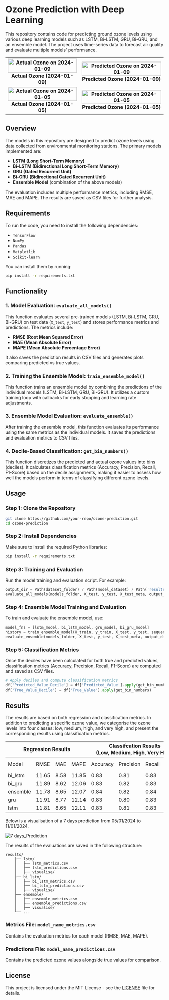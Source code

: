 # Ozone Prediction with Deep Learning

This repository contains code for predicting ground ozone levels using various deep learning models such as LSTM, Bi-LSTM, GRU, Bi-GRU, and an ensemble model. The project uses time-series data to forecast air quality and evaluate multiple models' performance.

<table>
  <tr>
    <td style="text-align: center; font-weight: bold;">
      <img src="https://github.com/user-attachments/assets/5c6e6cf8-77e0-4db8-bb29-56e9046e5de6" alt="Actual Ozone on 2024-01-09" style="width: 100%;" />
      Actual Ozone (2024-01-09)
    </td>
    <td style="text-align: center; font-weight: bold;">
      <img src="https://github.com/user-attachments/assets/233e89dd-b7c9-4f8d-8112-46ee7f9b120a" alt="Predicted Ozone on 2024-01-09" style="width: 100%;" />
      Predicted Ozone (2024-01-09)
    </td>
  </tr>
  
  <tr>
    <td style="text-align: center; font-weight: bold;">
      <img src="https://github.com/user-attachments/assets/a4090b00-5251-4d62-a1d8-2a1617e6ac6d" alt="Actual Ozone on 2024-01-05" style="width: 100%;" />
      Actual Ozone (2024-01-05)
    </td>
    <td style="text-align: center; font-weight: bold;">
      <img src="https://github.com/user-attachments/assets/7a27d6ba-b8a5-4f53-83f2-bcf19a0bf669" alt="Predicted Ozone on 2024-01-05" style="width: 100%;" />
      Predicted Ozone (2024-01-05)
    </td>
  </tr>
</table>


## Overview

The models in this repository are designed to predict ozone levels using data collected from environmental monitoring stations. The primary models implemented are:

- **LSTM (Long Short-Term Memory)**
- **Bi-LSTM (Bidirectional Long Short-Term Memory)**
- **GRU (Gated Recurrent Unit)**
- **Bi-GRU (Bidirectional Gated Recurrent Unit)**
- **Ensemble Model** (combination of the above models)

The evaluation includes multiple performance metrics, including RMSE, MAE and  MAPE. The results are saved as CSV files for further analysis.

## Requirements

To run the code, you need to install the following dependencies:

- `TensorFlow`
- `NumPy`
- `Pandas`
- `Matplotlib`
- `Scikit-learn`

You can install them by running:

```bash
pip install -r requirements.txt
```

## Functionality

### 1. Model Evaluation: `evaluate_all_models()`
This function evaluates several pre-trained models (LSTM, Bi-LSTM, GRU, Bi-GRU) on test data (`X_test`, `y_test`) and stores performance metrics and predictions. The metrics include:

- **RMSE (Root Mean Squared Error)**
- **MAE (Mean Absolute Error)**
- **MAPE (Mean Absolute Percentage Error)** 

It also saves the prediction results in CSV files and generates plots comparing predicted vs true values.

### 2. Training the Ensemble Model: `train_ensemble_model()`
This function trains an ensemble model by combining the predictions of the individual models (LSTM, Bi-LSTM, GRU, Bi-GRU). It utilizes a custom training loop with callbacks for early stopping and learning rate adjustments.

### 3. Ensemble Model Evaluation: `evaluate_ensemble()`
After training the ensemble model, this function evaluates its performance using the same metrics as the individual models. It saves the predictions and evaluation metrics to CSV files.

### 4. Decile-Based Classification: `get_bin_numbers()`
This function discretizes the predicted and actual ozone values into bins (deciles). It calculates classification metrics (Accuracy, Precision, Recall, F1-Score) based on the decile assignments, making it easier to assess how well the models perform in terms of classifying different ozone levels.

## Usage

### Step 1: Clone the Repository

```bash
git clone https://github.com/your-repo/ozone-prediction.git
cd ozone-prediction
```

### Step 2: Install Dependencies

Make sure to install the required Python libraries:

```bash
pip install -r requirements.txt
```

### Step 3: Training and Evaluation

Run the model training and evaluation script. For example:

```python
output_dir = Path(dataset_folder) / Path(model_dataset) / Path('results')
evaluate_all_models(models_folder, X_test, y_test, X_test_meta, output_dir)
```

### Step 4: Ensemble Model Training and Evaluation

To train and evaluate the ensemble model, use:

```python
model_fns = [lstm_model, bi_lstm_model, gru_model, bi_gru_model]
history = train_ensemble_model(X_train, y_train, X_test, y_test, sequence_length, models_folder, model_fns, epochs=500)
evaluate_ensemble(models_folder, X_test, y_test, X_test_meta, output_dir, model_name="ensemble")
```

### Step 5: Classification Metrics

Once the deciles have been calculated for both true and predicted values, classification metrics (Accuracy, Precision, Recall, F1-Score) are computed and saved as CSV files.

```python
# Apply deciles and compute classification metrics
df['Predicted_Value_Decile'] = df['Predicted_Value'].apply(get_bin_numbers)
df['True_Value_Decile'] = df['True_Value'].apply(get_bin_numbers)
```

## Results
The results are based on both regression and classification metrics. In addition to predicting a specific ozone value, we categorise the ozone levels into four classes: low, medium, high, and very high, and present the corresponding results using classification metrics.

<table class="tg"><thead>
  <tr>
    <th class="tg-7btt" colspan="4">Regression Results</th>
    <th class="tg-7btt" colspan="4">Classifcation Results   <br>     (Low, Medium, High, Very High)</th>
  </tr></thead>
<tbody>
  <tr>
    <td class="tg-fymr">Model</td>
    <td class="tg-fymr">RMSE</td>
    <td class="tg-fymr">MAE</td>
    <td class="tg-fymr">MAPE</td>
    <td class="tg-fymr">Accuracy</td>
    <td class="tg-fymr">Precision</td>
    <td class="tg-fymr">Recall</td>
    <td class="tg-fymr">F1-Score</td>
  </tr>
  <tr>
    <td class="tg-0pky">bi_lstm</td>
    <td class="tg-c3ow">11.65</td>
    <td class="tg-c3ow">8.58</td>
    <td class="tg-c3ow">11.85</td>
    <td class="tg-c3ow">0.83</td>
    <td class="tg-c3ow">0.81</td>
    <td class="tg-c3ow">0.83</td>
    <td class="tg-c3ow">0.82</td>
  </tr>
  <tr>
    <td class="tg-0pky">bi_gru</td>
    <td class="tg-c3ow">11.89</td>
    <td class="tg-c3ow">8.62</td>
    <td class="tg-c3ow">12.06</td>
    <td class="tg-c3ow">0.83</td>
    <td class="tg-c3ow">0.82</td>
    <td class="tg-c3ow">0.83</td>
    <td class="tg-c3ow">0.82</td>
  </tr>
  <tr>
    <td class="tg-0pky">ensemble</td>
    <td class="tg-c3ow">11.78</td>
    <td class="tg-c3ow">8.65</td>
    <td class="tg-c3ow">12.07</td>
    <td class="tg-c3ow">0.84</td>
    <td class="tg-c3ow">0.82</td>
    <td class="tg-c3ow">0.84</td>
    <td class="tg-c3ow">0.83</td>
  </tr>
  <tr>
    <td class="tg-0pky">gru</td>
    <td class="tg-c3ow">11.91</td>
    <td class="tg-c3ow">8.77</td>
    <td class="tg-c3ow">12.14</td>
    <td class="tg-c3ow">0.83</td>
    <td class="tg-c3ow">0.80</td>
    <td class="tg-c3ow">0.83</td>
    <td class="tg-c3ow">0.79</td>
  </tr>
  <tr>
    <td class="tg-0pky">lstm</td>
    <td class="tg-c3ow">11.81</td>
    <td class="tg-c3ow">8.65</td>
    <td class="tg-c3ow">12.11</td>
    <td class="tg-c3ow">0.83</td>
    <td class="tg-c3ow">0.81</td>
    <td class="tg-c3ow">0.83</td>
    <td class="tg-c3ow">0.82</td>
  </tr>
</tbody></table>

Below is a visualisation of a 7 days prediction from 05/01/2024 to 11/01/2024.

![7 days_Prediction](https://github.com/user-attachments/assets/7be44e03-8fee-401c-a301-c54cd78dbbe4)

The results of the evaluations are saved in the following structure:

```
results/
    ├── lstm/
    │   ├── lstm_metrics.csv
    │   ├── lstm_predictions.csv
    │   ├── visualise/
    ├── bi_lstm/
    │   ├── bi_lstm_metrics.csv
    │   ├── bi_lstm_predictions.csv
    │   ├── visualise/
    ├── ensemble/
    │   ├── ensemble_metrics.csv
    │   ├── ensemble_predictions.csv
    │   ├── visualise/
    └── ...
```

### Metrics File: `model_name_metrics.csv`
Contains the evaluation metrics for each model (RMSE, MAE, MAPE).

### Predictions File: `model_name_predictions.csv`
Contains the predicted ozone values alongside true values for comparison.

## License

This project is licensed under the MIT License - see the [LICENSE](LICENSE) file for details.
